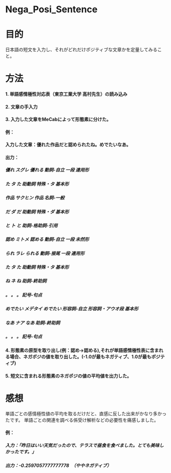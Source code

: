# Nega_Posi_Sentence

# 目的
日本語の短文を入力し、それがどれだけポジティブな文章かを定量してみること。

# 方法
#### 1. 単語感情極性対応表（東京工業大学 高村先生）の読み込み
#### 2. 文章の手入力
#### 3. 入力した文章をMeCabによって形態素に分けた。

####  例：
####   入力した文章：優れた作品だと認められたね。めでたいなあ。

####  出力：
#####    優れ	スグレ	優れる	動詞-自立	一段	連用形
#####    た	タ	た	助動詞	特殊・タ	基本形
#####    作品	サクヒン	作品	名詞-一般		
#####    だ	ダ	だ	助動詞	特殊・ダ	基本形
#####    と	ト	と	助詞-格助詞-引用		
#####    認め	ミトメ	認める	動詞-自立	一段	未然形
#####    られ	ラレ	られる	動詞-接尾	一段	連用形
#####    た	タ	た	助動詞	特殊・タ	基本形
#####    ね	ネ	ね	助詞-終助詞		
#####    。	。	。	記号-句点		
#####    めでたい	メデタイ	めでたい	形容詞-自立	形容詞・アウオ段	基本形
#####    なあ	ナア	なあ	助詞-終助詞		
#####    。	。	。	記号-句点	

#### 4. 形態素の原型を取り出し(例：認め→認める),それが単語感情極性表に含まれる場合、ネガポジの値を取り出した。(-1.0が最もネガティブ、1.0が最もポジティブ)
#### 5. 短文に含まれる形態素のネガポジの値の平均値を出力した。

# 感想
単語ごとの感情極性値の平均を取るだけだと、直感に反した出来がかなり多かったです。
単語ごとの関連を調べる係受け解析などの必要性を痛感しました。
####  例：
#####    入力：「昨日はいい天気だったので、テラスで昼食を食べました。とても美味しかったです。」
#####    出力：-0.2597057777777778　（ややネガティブ）
    
